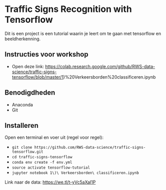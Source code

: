 # Traffic Signs Recognition with Tensorflow
Dit is een project is een tutorial waarin je leert om te gaan met tensorflow en beeldherkenning.

## Instructies voor workshop
* Open deze link: https://colab.research.google.com/github/RWS-data-science/traffic-signs-tensorflow/blob/master/1)%20Verkeersborden%20classificeren.ipynb


## Benodigdheden 
* Anaconda
* Git

## Installeren
Open een terminal en voer uit (regel voor regel):
 * `git clone https://github.com/RWS-data-science/traffic-signs-tensorflow.git`
 * `cd traffic-signs-tensorflow`
 * `conda env create -f env.yml`
 * `source activate tensorflow-tutorial`
 * `jupyter notebook 1\)\ Verkeersborden\ classificeren.ipynb`

Link naar de data:
https://we.tl/t-yVc5aXaI1P
